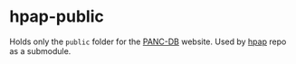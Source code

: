 # hpap-public
Holds only the `public` folder for the [PANC-DB](https://hpap.pmacs.upenn.edu) website. 
Used by [hpap](https://github.com/faryabiLab/hpap) repo as a submodule.
